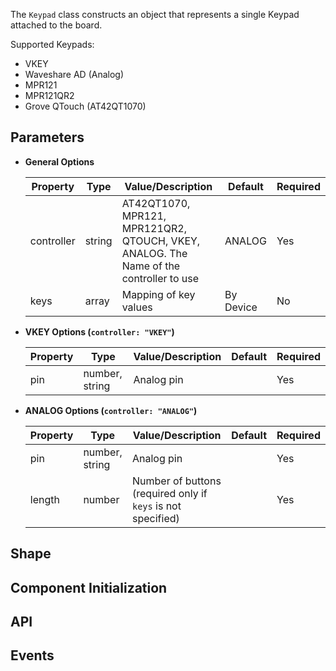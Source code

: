 The `Keypad` class constructs an object that represents a single Keypad attached to the board.

Supported Keypads:

- VKEY
- Waveshare AD (Analog)
- MPR121
- MPR121QR2
- Grove QTouch (AT42QT1070)

## Parameters

- **General Options**
  <span class="abbreviate-table">

  | Property | Type   | Value/Description                       | Default  | Required |
  |---------------|--------|--------------------------------------------|-----------------------------------|----------|
  | controller    | string | AT42QT1070, MPR121, MPR121QR2, QTOUCH, VKEY, ANALOG. The Name of the controller to use | ANALOG | Yes       |
  | keys    | array | Mapping of key values |  By Device | No       |
  </span>

- **VKEY Options (`controller: "VKEY"`)** 

  | Property | Type   | Value/Description                       | Default  | Required |
  |---------------|--------|--------------------------------------------|-----------------------------------|----------|
  | pin    | number, string | Analog pin | | Yes |

- **ANALOG Options (`controller: "ANALOG"`)** 

  | Property | Type   | Value/Description                       | Default  | Required |
  |---------------|--------|--------------------------------------------|-----------------------------------|----------|
  | pin    | number, string | Analog pin | | Yes |
  | length | number | Number of buttons (required only if `keys` is not specified) | | Yes |

## Shape

## Component Initialization

## API

## Events